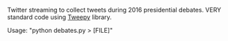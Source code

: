 Twitter streaming to collect tweets during 2016 presidential debates. 
VERY standard code using [Tweepy](http://www.tweepy.org/) library.

Usage: "python debates.py > [FILE]"